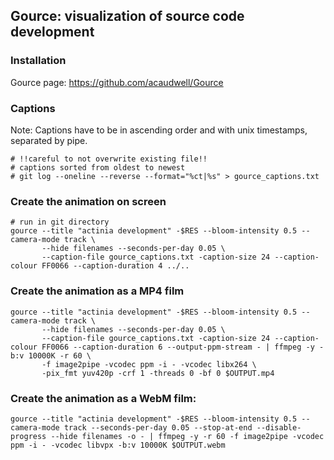 ## Gource: visualization of source code development


### Installation

Gource page: https://github.com/acaudwell/Gource

### Captions

Note: Captions have to be in ascending order and with unix timestamps, separated by pipe.

```
# !!careful to not overwrite existing file!!
# captions sorted from oldest to newest
# git log --oneline --reverse --format="%ct|%s" > gource_captions.txt
```

### Create the animation on screen

```
# run in git directory
gource --title "actinia development" -$RES --bloom-intensity 0.5 --camera-mode track \
       --hide filenames --seconds-per-day 0.05 \
       --caption-file gource_captions.txt -caption-size 24 --caption-colour FF0066 --caption-duration 4 ../..
```


### Create the animation as a MP4 film

```
gource --title "actinia development" -$RES --bloom-intensity 0.5 --camera-mode track \
       --hide filenames --seconds-per-day 0.05 \
       --caption-file gource_captions.txt -caption-size 24 --caption-colour FF0066 --caption-duration 6 --output-ppm-stream - | ffmpeg -y -b:v 10000K -r 60 \
       -f image2pipe -vcodec ppm -i - -vcodec libx264 \
       -pix_fmt yuv420p -crf 1 -threads 0 -bf 0 $OUTPUT.mp4
```

### Create the animation as a WebM film:

```
gource --title "actinia development" -$RES --bloom-intensity 0.5 --camera-mode track --seconds-per-day 0.05 --stop-at-end --disable-progress --hide filenames -o - | ffmpeg -y -r 60 -f image2pipe -vcodec ppm -i - -vcodec libvpx -b:v 10000K $OUTPUT.webm
```
